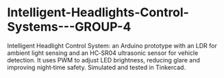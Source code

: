 # Intelligent-Headlights-Control-Systems---GROUP-4
Intelligent Headlight Control System: an Arduino prototype with an LDR for ambient light sensing and an HC‑SR04 ultrasonic sensor for vehicle detection. It uses PWM to adjust LED brightness, reducing glare and improving night‑time safety. Simulated and tested in Tinkercad.

